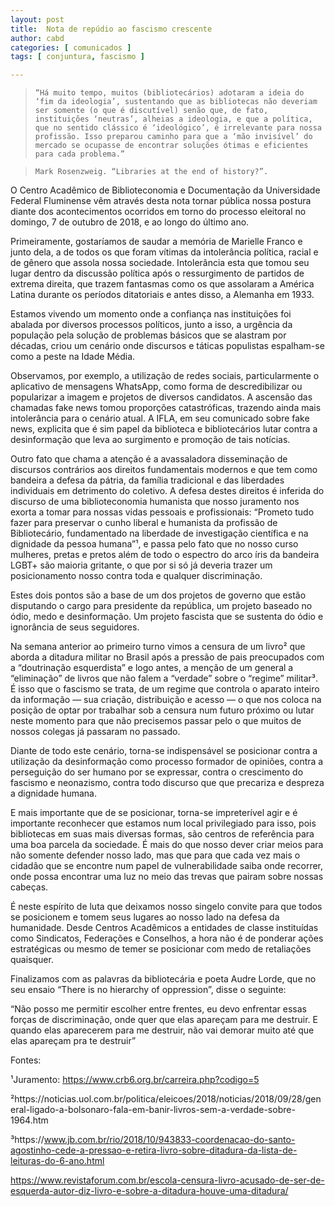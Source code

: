 ```yaml
---
layout: post
title:  Nota de repúdio ao fascismo crescente
author: cabd
categories: [ comunicados ]
tags: [ conjuntura, fascismo ]

---
```


>     “Há muito tempo, muitos (bibliotecários) adotaram a ideia do ‘fim da ideologia’, sustentando que as bibliotecas não deveriam ser somente (o que é discutível) senão que, de fato, instituições ‘neutras’, alheias a ideologia, e que a política, que no sentido clássico é ‘ideológico’, é irrelevante para nossa profissão. Isso preparou caminho para que a ‘mão invisível’ do mercado se ocupasse de encontrar soluções ótimas e eficientes para cada problema.”

>     Mark Rosenzweig. “Libraries at the end of history?”.

O Centro Acadêmico de Biblioteconomia e Documentação da Universidade Federal Fluminense vêm através desta nota tornar pública nossa postura diante dos acontecimentos ocorridos em torno do processo eleitoral no domingo, 7 de outubro de 2018, e ao longo do último ano.

Primeiramente, gostaríamos de saudar a memória de Marielle Franco e junto dela, a de todos os que foram vítimas da intolerância política, racial e de gênero que assola nossa sociedade. Intolerância esta que tomou seu lugar dentro da discussão política após o ressurgimento de partidos de extrema direita, que trazem fantasmas como os que assolaram a América Latina durante os períodos ditatoriais e antes disso, a Alemanha em 1933.

Estamos vivendo um momento onde a confiança nas instituições foi abalada por diversos processos políticos, junto a isso, a urgência da população pela solução de problemas básicos que se alastram por décadas, criou um cenário onde discursos e táticas populistas espalham-se como a peste na Idade Média.

Observamos, por exemplo, a utilização de redes sociais, particularmente o aplicativo de mensagens WhatsApp, como forma de descredibilizar ou popularizar a imagem e projetos de diversos candidatos. A ascensão das chamadas fake news tomou proporções catastróficas, trazendo ainda mais intolerância para o cenário atual. A IFLA, em seu comunicado sobre fake news, explicita que é sim papel da biblioteca e bibliotecários lutar contra a desinformação que leva ao surgimento e promoção de tais notícias.

Outro fato que chama a atenção é a avassaladora disseminação de discursos contrários aos direitos fundamentais modernos e que tem como bandeira a defesa da pátria, da família tradicional e das liberdades individuais em detrimento do coletivo. A defesa destes direitos é inferida do discurso de uma biblioteconomia humanista que nosso juramento nos exorta a tomar para nossas vidas pessoais e profissionais: “Prometo tudo fazer para preservar o cunho liberal e humanista da profissão de Bibliotecário, fundamentado na liberdade de investigação científica e na dignidade da pessoa humana”¹, e passa pelo fato que no nosso curso mulheres, pretas e pretos além de todo o espectro do arco íris da bandeira LGBT+ são maioria gritante, o que por si só já deveria trazer um posicionamento nosso contra toda e qualquer discriminação.

Estes dois pontos são a base de um dos projetos de governo que estão disputando o cargo para presidente da república, um projeto baseado no ódio, medo e desinformação. Um projeto fascista que se sustenta do ódio e ignorância de seus seguidores.

Na semana anterior ao primeiro turno vimos a censura de um livro² que aborda a ditadura militar no Brasil após a pressão de pais preocupados com a “doutrinação esquerdista” e logo antes, a menção de um general a “eliminação” de livros que não falem a “verdade” sobre o “regime” militar³. É isso que o fascismo se trata, de um regime que controla o aparato inteiro da informação — sua criação, distribuição e acesso — o que nos coloca na posição de optar por trabalhar sob a censura num futuro próximo ou lutar neste momento para que não precisemos passar pelo o que muitos de nossos colegas já passaram no passado.

Diante de todo este cenário, torna-se indispensável se posicionar contra a utilização da desinformação como processo formador de opiniões, contra a perseguição do ser humano por se expressar, contra o crescimento do fascismo e neonazismo, contra todo discurso que que precariza e despreza a dignidade humana.

E mais importante que de se posicionar, torna-se impreterível agir e é importante reconhecer que estamos num local privilegiado para isso, pois bibliotecas em suas mais diversas formas, são centros de referência para uma boa parcela da sociedade. É mais do que nosso dever criar meios para não somente defender nosso lado, mas que para que cada vez mais o cidadão que se encontre num papel de vulnerabilidade saiba onde recorrer, onde possa encontrar uma luz no meio das trevas que pairam sobre nossas cabeças.

É neste espírito de luta que deixamos nosso singelo convite para que todos se posicionem e tomem seus lugares ao nosso lado na defesa da humanidade. Desde Centros Acadêmicos a entidades de classe instituídas como Sindicatos, Federações e Conselhos, a hora não é de ponderar ações estratégicas ou mesmo de temer se posicionar com medo de retaliações quaisquer.

Finalizamos com as palavras da bibliotecária e poeta Audre Lorde, que no seu ensaio “There is no hierarchy of oppression”, disse o seguinte:

“Não posso me permitir escolher entre frentes, eu devo enfrentar essas forças de discriminação, onde quer que elas apareçam para me destruir. E quando elas aparecerem para me destruir, não vai demorar muito até que elas apareçam pra te destruir”

Fontes:

¹Juramento: https://www.crb6.org.br/carreira.php?codigo=5

²https://noticias.uol.com.br/politica/eleicoes/2018/noticias/2018/09/28/general-ligado-a-bolsonaro-fala-em-banir-livros-sem-a-verdade-sobre-1964.htm

³https://www.jb.com.br/rio/2018/10/943833-coordenacao-do-santo-agostinho-cede-a-pressao-e-retira-livro-sobre-ditadura-da-lista-de-leituras-do-6-ano.html

https://www.revistaforum.com.br/escola-censura-livro-acusado-de-ser-de-esquerda-autor-diz-livro-e-sobre-a-ditadura-houve-uma-ditadura/